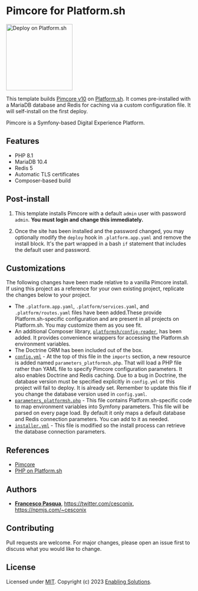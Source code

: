 # Pimcore for Platform.sh

<p>
<a href="https://console.platform.sh/projects/create-project?template=https://raw.githubusercontent.com/enabling-solutions/platformsh-pimcore-template/main/.platform.template.yaml">
  <img src="https://platform.sh/images/deploy/lg-blue.svg" alt="Deploy on Platform.sh" width="180px" />
</a>
</p>

This template builds [Pimcore v10](https://pimcore.com/) on [Platform.sh](https://platform.sh/). It comes pre-installed with a MariaDB database and Redis for caching via a custom configuration file. It will self-install on the first deploy.

Pimcore is a Symfony-based Digital Experience Platform.

## Features

-   PHP 8.1
-   MariaDB 10.4
-   Redis 5
-   Automatic TLS certificates
-   Composer-based build

## Post-install

1. This template installs Pimcore with a default `admin` user with password `admin`. **You must login and change this immediately.**

2. Once the site has been installed and the password changed, you may optionally modify the `deploy` hook in `.platform.app.yaml` and remove the install block. It's the part wrapped in a bash `if` statement that includes the default user and password.

## Customizations

The following changes have been made relative to a vanilla Pimcore install. If using this project as a reference for your own existing project, replicate the changes below to your project.

-   The `.platform.app.yaml`, `.platform/services.yaml`, and `.platform/routes.yaml` files have been added.These provide Platform.sh-specific configuration and are present in all projects on Platform.sh. You may customize them as you see fit.
-   An additional Composer library, [`platformsh/config-reader`](https://github.com/platformsh/config-reader-php), has been added. It provides convenience wrappers for accessing the Platform.sh environment variables.
-   The Doctrine ORM has been included out of the box.
-   [`config.yml`](/app/config/config.yml) - At the top of this file in the `imports` section, a new resource is added named `parameters_platformsh.php`. That will load a PHP file rather than YAML file to specify Pimcore configuration parameters. It also enables Doctrine and Redis caching. Due to a bug in Doctrine, the database version must be specified explicitly in `config.yml` or this project will fail to deploy. It is already set. Remember to update this file if you change the database version used in `config.yaml`.
-   [`parameters_platformsh.php`](/app/config/parameters_platformsh.php) - This file contains Platform.sh-specific code to map environment variables into Symfony parameters. This file will be parsed on every page load. By default it only maps a default database and Redis connection parameters. You can add to it as needed.
-   [`installer.yml`](/app/config/installer.yml) - This file is modified so the install process can retrieve the database connection parameters.

## References

-   [Pimcore](https://pimcore.com/)
-   [PHP on Platform.sh](https://docs.platform.sh/languages/php.html)

## Authors

-   [**Francesco Pasqua**](https://linkedin.com/in/cesconix), <https://twitter.com/cesconix>, <https://npmjs.com/~cesconix>

## Contributing

Pull requests are welcome. For major changes, please open an issue first to discuss what you would like to change.

## License

Licensed under [MIT](LICENSE). Copyright (c) 2023 [Enabling Solutions](https://enabling-solutions.com/).
